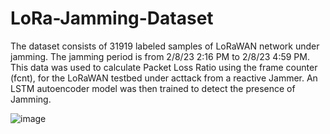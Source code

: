 # LoRa-Jamming-Dataset

The dataset consists of 31919 labeled samples of LoRaWAN network under jamming. The jamming period is from 2/8/23 2:16 PM to 2/8/23 4:59 PM.
This data was used to calculate Packet Loss Ratio using the frame counter (fcnt), for the LoRaWAN testbed under acttack from a reactive Jammer. An LSTM autoencoder model was then trained to detect the presence of Jamming.

![image](https://user-images.githubusercontent.com/127880300/225711754-046b9d81-5b53-4303-8fb3-22f3bbaec9df.png)
